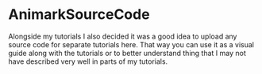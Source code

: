 # AnimarkSourceCode

Alongside my tutorials I also decided it was a good idea to upload any source code for separate tutorials here. That way you can use it as a visual guide along with the tutorials or to better understand thing that I may not have described very well in parts of my tutorials.
